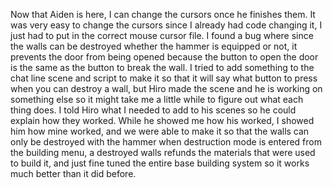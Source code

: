 Now that Aiden is here, I can change the cursors once he finishes them. It was very easy to change the cursors since I already had code changing it, I just had to put in the correct mouse cursor file. I found a bug where since the walls can be destroyed whether the hammer is equipped or not, it prevents the door from being opened because the button to open the door is the same as the button to break the wall. I tried to add something to the chat line scene and script to make it so that it will say what button to press when you can destroy a wall, but Hiro made the scene and he is working on something else so it might take me a little while to figure out what each thing does. I told Hiro what I needed to add to his scenes so he could explain how they worked. While he showed me how his worked, I showed him how mine worked, and we were able to make it so that the walls can only be destroyed with the hammer when destruction mode is entered from the building menu, a destroyed walls refunds the materials that were used to build it, and just fine tuned the entire base building system so it works much better than it did before. 
